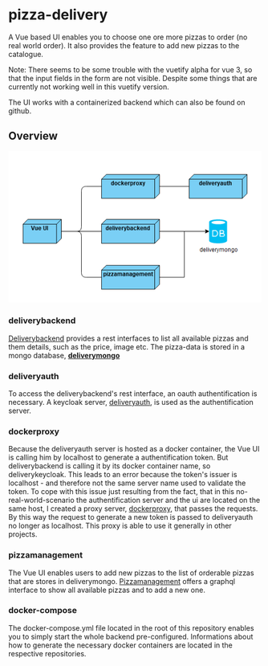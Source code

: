 # pizza-delivery

A Vue based UI enables you to choose one ore more pizzas to order (no real world order).
It also provides the feature to add new pizzas to the catalogue.

Note: There seems to be some trouble with the vuetify alpha for vue 3, so that the input fields in the form are not visible. Despite some things that are currently not working well in this vuetify version.

The UI works with a containerized backend which can also be found on github.

## Overview
![Overview](/components.PNG)

### deliverybackend
[Deliverybackend](https://github.com/dennisgassner/deliverybackend) provides a rest interfaces to list all available pizzas and them details, such as the price, image etc. The pizza-data is stored in a mongo database, **[deliverymongo](https://github.com/dennisgassner/deliverymongo)**

### deliveryauth
To access the deliverybackend's rest interface, an oauth authentification is necessary. A keycloak server, [deliveryauth](https://github.com/dennisgassner/deliveryauth), is used as the authentification server.

### dockerproxy
Because the deliveryauth server is hosted as a docker container, the Vue UI is calling him by localhost to generate a authentification token. But deliverybackend is calling it by its docker container name, so deliverykeycloak. This leads to an error because the token's issuer is localhost - and therefore not the same server name used to validate the token. To cope with this issue just resulting from the fact, that in this no-real-world-scenario the authentification server and the ui are located on the same host, I created a proxy server, [dockerproxy](https://github.com/dennisgassner/dockerproxy), that passes the requests. By this way the request to generate a new token is passed to deliveryauth no longer as localhost. This proxy is able to use it generally in other projects.

### pizzamanagement
The Vue UI enables users to add new pizzas to the list of orderable pizzas that are stores in deliverymongo. [Pizzamanagement](https://github.com/dennisgassner/pizzamanagement) offers a graphql interface to show all available pizzas and to add a new one.

### docker-compose
The docker-compose.yml file located in the root of this repository enables you to simply start the whole backend pre-configured. Informations about how to generate the necessary docker containers are located in the respective repositories.
